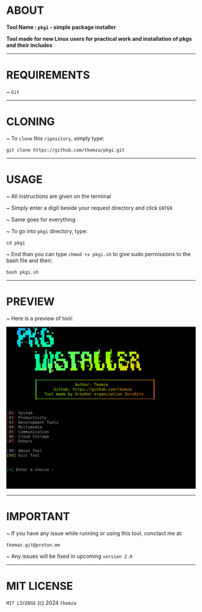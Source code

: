 # ABOUT

**Tool Name  :   `pkgi` - simple package installer**

**Tool made for new Linux users for practical work and installation of pkgs and their includes**

-----
# REQUIREMENTS

~ `Git`

-----
# CLONING

~ To `clone` this `ripository`, simply type:

    git clone https://github.com/tkemza/pkgi.git

-----
# USAGE

~ All instructions are given on the terminal

~ Simply enter a digit beside your request directory and click `ENTER` 

~ Same goes for everything

~ To go into `pkgi` directory, type:

    cd pkgi

~ End than you can type `chmod +x pkgi.sh` to give sudo permissions to the bash file and then:

    bash pkgi.sh

-----
# PREVIEW

~ Here is a preview of tool:

![pkgi](pkgi.png)

-----
# IMPORTANT

~ If you have any issue while running or using this tool, conctact me at:

    tkemaz.git@proton.me

~ Any issues will be fixed in upcoming `version 2.0`

-----
# MIT LICENSE

`MIT LICENSE` (c) 2024 `tkemza`

